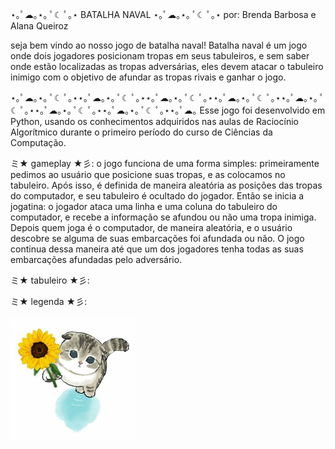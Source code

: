 ⋆｡ﾟ☁︎｡⋆｡ ﾟ☾ ﾟ｡⋆ BATALHA NAVAL ⋆｡ﾟ☁︎｡⋆｡ ﾟ☾ ﾟ｡⋆
por: Brenda Barbosa e Alana Queiroz


seja bem vindo ao nosso jogo de batalha naval! 
Batalha naval é um jogo onde dois jogadores posicionam tropas em seus tabuleiros, e sem saber onde estão localizadas as tropas adversárias, eles devem atacar o tabuleiro inimigo com o objetivo de afundar as tropas rivais e ganhar o jogo.

⋆｡ﾟ☁︎｡⋆｡ ﾟ☾ ﾟ｡⋆⋆｡ﾟ☁︎｡⋆｡ ﾟ☾ ﾟ｡⋆⋆｡ﾟ☁︎｡⋆｡ ﾟ☾ ﾟ｡⋆⋆｡ﾟ☁︎｡⋆｡ ﾟ☾ ﾟ｡⋆⋆｡ﾟ☁︎｡⋆｡ ﾟ☾ ﾟ｡⋆⋆｡ﾟ☁︎｡⋆｡ ﾟ☾ ﾟ｡⋆⋆｡ﾟ☁︎｡⋆｡ ﾟ☾ ﾟ｡⋆⋆｡ﾟ☁︎｡
Esse jogo foi desenvolvido em Python, usando os conhecimentos adquiridos nas aulas de Raciocínio Algorítmico durante o primeiro período do curso de Ciências da Computação.

ミ★ gameplay ★彡:
o jogo funciona de uma forma simples: primeiramente pedimos ao usuário que posicione suas tropas, e as colocamos no tabuleiro. Após isso, é definida de maneira aleatória as posições das tropas do computador, e seu tabuleiro é ocultado do jogador. Então se inicia a jogatina: o jogador ataca uma linha e uma coluna do tabuleiro do computador, e recebe a informação se afundou ou não uma tropa inimiga. Depois quem joga é o computador, de maneira aleatória, e o usuário descobre se alguma de suas embarcações foi afundada ou não. O jogo continua dessa maneira até que um dos jogadores tenha todas as suas embarcações afundadas pelo adversário.

ミ★ tabuleiro ★彡:



ミ★ legenda ★彡:



<img src="gatinhofofoflor.jpeg" width="200" height="200">

